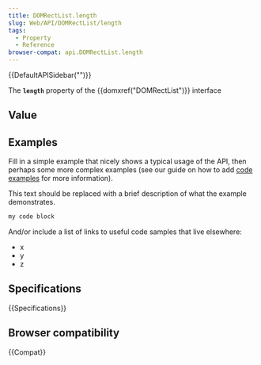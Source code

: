 ```yaml
---
title: DOMRectList.length
slug: Web/API/DOMRectList/length
tags:
  - Property
  - Reference
browser-compat: api.DOMRectList.length
---
```

{{DefaultAPISidebar("")}}

The **`length`** property of the {{domxref("DOMRectList")}} interface 

## Value



## Examples

Fill in a simple example that nicely shows a typical usage of the API, then perhaps some more complex examples (see our guide on how to add [code examples](/en-US/docs/MDN/Contribute/Structures/Code_examples) for more information).

This text should be replaced with a brief description of what the example demonstrates.

```js
my code block
```

And/or include a list of links to useful code samples that live elsewhere:

*   x
*   y
*   z

## Specifications

{{Specifications}}

## Browser compatibility

{{Compat}}


